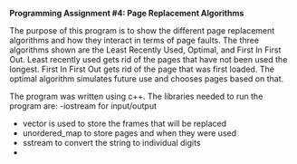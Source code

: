 **Programming Assignment #4: Page Replacement Algorithms**

The purpose of this program is to show the different page replacement algorithms and how they interact in terms of page faults.
The three algorithms shown are the Least Recently Used, Optimal, and First In First Out. 
Least recently used gets rid of the pages that have not been used the longest. 
First In First Out gets rid of the page that was first loaded.
The optimal algorithm simulates future use and chooses pages based on that. 

The program was written using c++. The libraries needed to run the program are:
-iostream for input/output
- vector is used to store the frames that will be replaced
- unordered_map to store pages and when they were used
- sstream to convert the string to individual digits
- 
